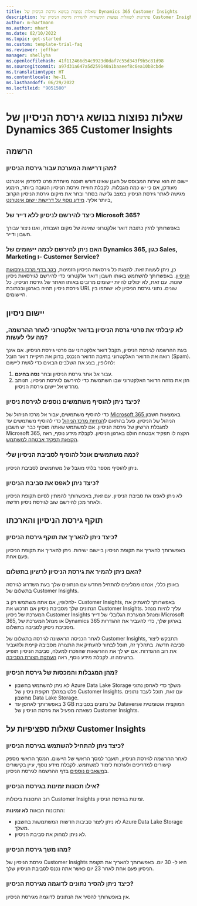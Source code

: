 ```yaml
---
title: ‏‫שאלות נפוצות בנושא גירסת הניסיון‬ של Dynamics 365 Customer Insights
description: פתרונות לשאלות נפוצות הקשורות להגדרת גירסת הניסיון של Customer Insights ולניהולה. למד כיצד לפתור בעיות הייחודיות לפלטפורמה וליישום.
author: m-hartmann
ms.author: mhart
ms.date: 02/10/2022
ms.topic: get-started
ms.custom: template-trial-faq
ms.reviewer: jeffhar
manager: shellyha
ms.openlocfilehash: 41f112466d54c9923d0daf7c55d343f9b5c81d98
ms.sourcegitcommit: a97d31a647a5d259140a1baaeef8c6ea10b8cbde
ms.translationtype: HT
ms.contentlocale: he-IL
ms.lasthandoff: 06/29/2022
ms.locfileid: "9051500"
---
```

# <a name="dynamics-365-customer-insights-trial-faq"></a>‏‫שאלות נפוצות בנושא גירסת הניסיון‬ של Dynamics 365 Customer Insights

## <a name="sign-up"></a>הרשמה

### <a name="what-are-the-system-requirements-for-the-trial"></a>מהן דרישות המערכת עבור גירסת הניסיון?

יישום זה הוא שירות המבוסס על הענן שאינו דורש תוכנה מיוחדת פרט לדפדפן אינטרנט מעודכן, אם כי יש כמה מגבלות. לקבלת חוויית גירסת הניסיון הטובה ביותר, הימנע מגישה לאתר גירסת הניסיון במצב גלישה בסתר ובחר את מיקום גירסת הניסיון הקרוב ביותר אליך. [מידע נוסף על דרישות יישום אינטרנט.](/power-platform/admin/web-application-requirements)

### <a name="how-do-i-sign-up-for-the-trial-without-a-microsoft-365-tenant"></a>כיצד להירשם לניסיון ללא דייר של Microsoft 365?

באפשרותך להזין כתובת דואר אלקטרוני שאינה של מקום העבודה, ואנו ניצור עבורך חשבון ודייר.

### <a name="can-i-sign-up-for-multiple-dynamics-365-apps-such-as-sales-marketing-and-customer-service"></a>האם ניתן להירשם לכמה יישומים של Dynamics 365, כגון Sales‏, Marketing ו- Customer Service?

כן, ניתן לעשות זאת. להצגת כל גירסאות הניסיון הזמינות, [בקר בדף מרכז גירסאות הניסיון](https://dynamics.microsoft.com/dynamics-365-free-trial). באפשרותך להשתמש באותו חשבון דואר אלקטרוני כדי להירשם לגירסאות ניסיון שונות. עם זאת, לא יכולים להיות יישומים מרובים באותו האתר של גירסת הניסיון. כל גירסת ניסיון תהיה בארגון ובכתובת URL שונים. נתוני גירסת הניסיון לא ישותפו בין היישומים.

## <a name="trial-app"></a>יישום ניסיון

### <a name="i-didnt-receive-the-trial-details-email-after-signing-up-what-should-i-do"></a>לא קיבלתי את פרטי גרסת הניסיון בדואר אלקטרוני לאחר ההרשמה, מה עלי לעשות?

בעת ההרשמה לגירסת הניסיון, תקבל דואר אלקטרוני עם פרטי גירסת הניסיון. אם אינך רואה את הדואר האלקטרוני בתיבת הדואר הנכנס, בדוק את תיקיית דואר הזבל (Spam). לחלופין, בצע את השלבים הבאים כדי לגשת ליישום:

1. עבור אל אתר גירסת הניסיון ובחר **נסה בחינם**.
1. הזן את מזהה הדואר האלקטרוני שבו השתמשת כדי להירשם לגירסת הניסיון. תנותב מחדש אל יישום גירסת הניסיון.

### <a name="how-do-i-add-more-users-to-a-trial"></a>כיצד ניתן להוסיף משתמשים נוספים לגירסת ניסיון?

כדי להוסיף משתמשים, עבור אל מרכז הניהול של [Microsoft 365 ](https://admin.microsoft.com) באמצעות חשבון הניהול של הניסיון. פעל בהתאם ל[הנחיות מרכז הניהול](/microsoft-365/admin/add-users/add-users) כדי להוסיף משתמשים עד למגבלת הרשיון של גירסת הניסיון. אם למשתמש שאתה מוסיף כבר יש חשבון Microsoft 365, הקצה לו תפקיד אבטחה הולם בארגון הניסיון. לקבלת מידע נוסף, ראה [הקצאת תפקיד אבטחה למשתמש](/power-platform/admin/create-users-assign-online-security-roles#assign-a-security-role-to-a-user).

### <a name="how-many-users-can-i-add-to-my-trial-environment"></a>כמה משתמשים אוכל להוסיף לסביבת הניסיון שלי?

ניתן להוסיף מספר בלתי מוגבל של משתמשים לסביבת הניסיון.

### <a name="how-do-i-reset-the-trial-environment"></a>כיצד ניתן לאפס את סביבת הניסיון?

לא ניתן לאפס את סביבת הניסיון. עם זאת, באפשרותך להמתין לסיום תקופת הניסיון ולאחר מכן להירשם שוב לגירסת ניסיון חדשה.

## <a name="trial-expiration-and-extension"></a>תוקף גירסת הניסיון והארכתו

### <a name="how-do-i-extend-the-trial"></a>כיצד ניתן להאריך את תוקף גירסת הניסיון?

באפשרותך להאריך את תקופת הניסיון ביישום ישירות. ניתן להאריך את תקופת הניסיון פעם אחת.

### <a name="can-i-convert-the-trial-to-a-paid-license"></a>האם ניתן להמיר את גירסת הניסיון לרשיון בתשלום?

באופן כללי, אנחנו ממליצים להתחיל מחדש עם הנתונים שלך בעת השדרוג לגירסה בתשלום של Customer Insights. 

לחלופין, אם אתה משתמש רק ב- Customer Insights, באפשרותך להעתיק את הנתונים שלך מסביבת ניסיון אם תרכוש את Customer Insights. עליך להיות מנהל המערכת של ניסיון Customer Insights ומנהל המערכת הגלובלי של דייר Microsoft 365, או מנהל המערכת של Dynamics 365 בארגון שלך, כדי להעביר את ההגדרות מסביבת ניסיון לסביבה בתשלום.

לאחר הכניסה הראשונה לגירסה בתשלום של Customer Insights, תתבקש ליצור סביבה חדשה. בתהליך זה, תוכל לבחור להעתיק את התצורה מסביבה קיימת ולהעביר את רוב ההגדרות. אם יש לך את ההרשאות שהוזכרו למעלה, סביבת הניסיון תופיע ברשימה זו. לקבלת מידע נוסף, ראה [העתקת תצורת הסביבה](create-environment.md#copy-the-environment-configuration).

### <a name="what-are-the-trial-limits-and-quotas"></a>מהן המגבלות והמכסות של גירסת הניסיון?

- לא ניתן להשתמש בחשבון Azure Data Lake Storage משלך כדי לאחסן נתוני פלט במהלך תקופת ניסיון של Customer Insights. עם זאת, תוכל לעבד נתונים מחשבון Data Lake Storage.
- באפשרותך לאחסן עד ‎3 GB של נתונים בסביבת Dataverse המוקצית אוטומטית כשאתה מפעיל את גירסת הניסיון של Customer Insights.

## <a name="customer-insights-specific-questions"></a>שאלות ספציפיות על Customer Insights

### <a name="how-do-i-start-using-the-trial"></a>כיצד ניתן להתחיל להשתמש בגירסת הניסיון?

לאחר ההרשמה לגירסת הניסיון, תועבר למסך הראשי של היישום. המסך הראשי מספק קישורים למדריכים ולערכות לימוד למשתמש. לקבלת מידע נוסף, עיין בקישורים ב[משאבים נוספים](trial-signup.md#additional-resources) בדף ההרשמה לגירסת הניסיון.

### <a name="what-features-are-available-in-the-trial"></a>אילו תכונות זמינות בגירסת הניסיון?

רוב התכונות ביכולות Customer Insights זמינות בגירסת הניסיון.

התכונות הבאות **לא זמינות**:

- לא ניתן ליצור סביבות חדשות המשתמשות בחשבון Azure Data Lake Storage משלך.
- לא ניתן למחוק את סביבת הניסיון.

### <a name="how-long-does-the-trial-last"></a>מהו משך גירסת הניסיון?

גירסת הניסיון של Customer Insights היא ל- 30 יום. באפשרותך להאריך את תקופת הניסיון פעם אחת לאחר 23 יום כאשר אתה נכנס לסביבת הניסיון שלך.

### <a name="how-do-i-remove-sample-data-from-the-trial"></a>כיצד ניתן להסיר נתונים לדוגמה מגירסת הניסיון?

אין באפשרותך להסיר את הנתונים לדוגמה מגירסת הניסיון.
